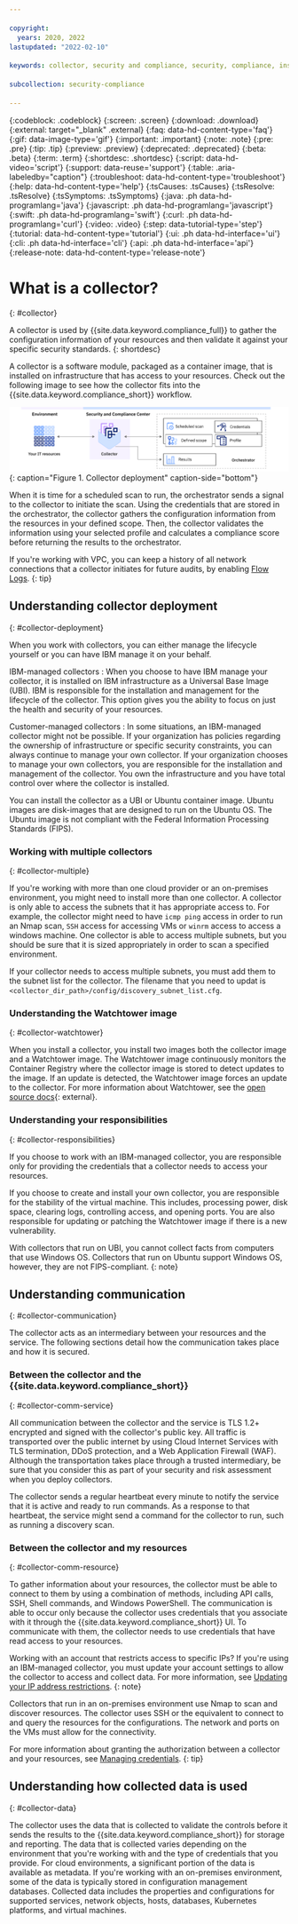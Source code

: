 ```yaml
---

copyright:
  years: 2020, 2022
lastupdated: "2022-02-10"

keywords: collector, security and compliance, security, compliance, install, resource monitoring, configuration monitoring, security, approve collector, register collector, use credentials

subcollection: security-compliance

---
```


{:codeblock: .codeblock}
{:screen: .screen}
{:download: .download}
{:external: target="_blank" .external}
{:faq: data-hd-content-type='faq'}
{:gif: data-image-type='gif'}
{:important: .important}
{:note: .note}
{:pre: .pre}
{:tip: .tip}
{:preview: .preview}
{:deprecated: .deprecated}
{:beta: .beta}
{:term: .term}
{:shortdesc: .shortdesc}
{:script: data-hd-video='script'}
{:support: data-reuse='support'}
{:table: .aria-labeledby="caption"}
{:troubleshoot: data-hd-content-type='troubleshoot'}
{:help: data-hd-content-type='help'}
{:tsCauses: .tsCauses}
{:tsResolve: .tsResolve}
{:tsSymptoms: .tsSymptoms}
{:java: .ph data-hd-programlang='java'}
{:javascript: .ph data-hd-programlang='javascript'}
{:swift: .ph data-hd-programlang='swift'}
{:curl: .ph data-hd-programlang='curl'}
{:video: .video}
{:step: data-tutorial-type='step'}
{:tutorial: data-hd-content-type='tutorial'}
{:ui: .ph data-hd-interface='ui'}
{:cli: .ph data-hd-interface='cli'}
{:api: .ph data-hd-interface='api'}
{:release-note: data-hd-content-type='release-note'}


# What is a collector?
{: #collector}

A collector is used by {{site.data.keyword.compliance_full}} to gather the configuration information of your resources and then validate it against your specific security standards. 
{: shortdesc}

A collector is a software module, packaged as a container image, that is installed on infrastructure that has access to your resources. Check out the following image to see how the collector fits into the {{site.data.keyword.compliance_short}} workflow.

![The image shows the set up of a collector.](images/collector.svg){: caption="Figure 1. Collector deployment" caption-side="bottom"}

When it is time for a scheduled scan to run, the orchestrator sends a signal to the collector to initiate the scan. Using the credentials that are stored in the orchestrator, the collector gathers the configuration information from the resources in your defined scope. Then, the collector validates the information using your selected profile and calculates a compliance score before returning the results to the orchestrator.

If you're working with VPC, you can keep a history of all network connections that a collector initiates for future audits, by enabling [Flow Logs](/docs/vpc?topic=vpc-ordering-flow-log-collector).
{: tip}


## Understanding collector deployment
{: #collector-deployment}


When you work with collectors, you can either manage the lifecycle yourself or you can have IBM manage it on your behalf.


IBM-managed collectors
:   When you choose to have IBM manage your collector, it is installed on IBM infrastructure as a Universal Base Image (UBI). IBM is responsible for the installation and management for the lifecycle of the collector. This option gives you the ability to focus on just the health and security of your resources.


Customer-managed collectors
:  In some situations, an IBM-managed collector might not be possible. If your organization has policies regarding the ownership of infrastructure or specific security constraints, you can always continue to manage your own collector. If your organization chooses to manage your own collectors, you are responsible for the installation and management of the collector. You own the infrastructure and you have total control over where the collector is installed.

You can install the collector as a UBI or Ubuntu container image. Ubuntu images are disk-images that are designed to run on the Ubuntu OS. The Ubuntu image is not compliant with the Federal Information Processing Standards (FIPS).

### Working with multiple collectors
{: #collector-multiple}

If you're working with more than one cloud provider or an on-premises environment, you might need to install more than one collector. A collector is only able to access the subnets that it has appropriate access to. For example, the collector might need to have `icmp ping` access in order to run an Nmap scan, `SSH` access for accessing VMs or `winrm` access to access a windows machine. One collector is able to access multiple subnets, but you should be sure that it is sized appropriately in order to scan a specified environment.

If your collector needs to access multiple subnets, you must add them to the subnet list for the collector. The filename that you need to updat is `<collector_dir_path>/config/discovery_subnet_list.cfg`.


### Understanding the Watchtower image
{: #collector-watchtower}

When you install a collector, you install two images both the collector image and a Watchtower image. The Watchtower image continuously monitors the Container Registry where the collector image is stored to detect updates to the image. If an update is detected, the Watchtower image forces an update to the collector. For more information about Watchtower, see the [open source docs](https://github.com/containrrr/watchtower){: external}.



### Understanding your responsibilities
{: #collector-responsibilities}

If you choose to work with an IBM-managed collector, you are responsible only for providing the credentials that a collector needs to access your resources. 

If you choose to create and install your own collector, you are responsible for the stability of the virtual machine. This includes, processing power, disk space, clearing logs, controlling access, and opening ports. You are also responsible for updating or patching the Watchtower image if there is a new vulnerability.

With collectors that run on UBI, you cannot collect facts from computers that use Windows OS. Collectors that run on Ubuntu support Windows OS, however, they are not FIPS-compliant.
{: note}



## Understanding communication
{: #collector-communication}

The collector acts as an intermediary between your resources and the service. The following sections detail how the communication takes place and how it is secured.


### Between the collector and the {{site.data.keyword.compliance_short}}
{: #collector-comm-service}

All communication between the collector and the service is TLS 1.2+ encrypted and signed with the collector's public key. All traffic is transported over the public internet by using Cloud Internet Services with TLS termination, DDoS protection, and a Web Application Firewall (WAF). Although the transportation takes place through a trusted intermediary, be sure that you consider this as part of your security and risk assessment when you deploy collectors.

The collector sends a regular heartbeat every minute to notify the service that it is active and ready to run commands. As a response to that heartbeat, the service might send a command for the collector to run, such as running a discovery scan.

### Between the collector and my resources
{: #collector-comm-resource}

To gather information about your resources, the collector must be able to connect to them by using a combination of methods, including API calls, SSH, Shell commands, and Windows PowerShell. The communication is able to occur only because the collector uses credentials that you associate with it through the {{site.data.keyword.compliance_short}} UI. To communicate with them, the collector needs to use credentials that have read access to your resources.

Working with an account that restricts access to specific IPs? If you're using an IBM-managed collector, you must update your account settings to allow the collector to access and collect data. For more information, see [Updating your IP address restrictions](/docs/security-compliance?topic=security-compliance-ibm-collector#before-collector-ip-address).
{: note}

Collectors that run in an on-premises environment use Nmap to scan and discover resources. The collector uses SSH or the equivalent to connect to and query the resources for the configurations. The network and ports on the VMs must allow for the connectivity.

For more information about granting the authorization between a collector and your resources, see [Managing credentials](/docs/security-compliance?topic=security-compliance-credentials).
{: tip}



## Understanding how collected data is used
{: #collector-data}

The collector uses the data that is collected to validate the controls before it sends the results to the {{site.data.keyword.compliance_short}} for storage and reporting. The data that is collected varies depending on the environment that you're working with and the type of credentials that you provide. For cloud environments, a significant portion of the data is available as metadata. If you're working with an on-premises environment, some of the data is typically stored in configuration management databases. Collected data includes the properties and configurations for supported services, network objects, hosts, databases, Kubernetes platforms, and virtual machines. 


